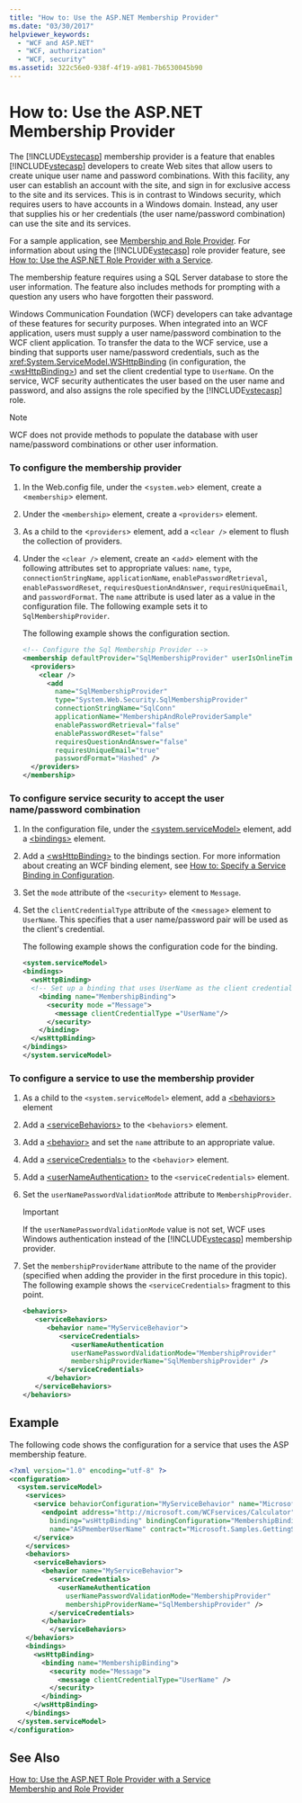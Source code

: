 ```yaml
---
title: "How to: Use the ASP.NET Membership Provider"
ms.date: "03/30/2017"
helpviewer_keywords: 
  - "WCF and ASP.NET"
  - "WCF, authorization"
  - "WCF, security"
ms.assetid: 322c56e0-938f-4f19-a981-7b6530045b90
---
```

# How to: Use the ASP.NET Membership Provider
The [!INCLUDE[vstecasp](../../../../includes/vstecasp-md.md)] membership provider is a feature that enables [!INCLUDE[vstecasp](../../../../includes/vstecasp-md.md)] developers to create Web sites that allow users to create unique user name and password combinations. With this facility, any user can establish an account with the site, and sign in for exclusive access to the site and its services. This is in contrast to Windows security, which requires users to have accounts in a Windows domain. Instead, any user that supplies his or her credentials (the user name/password combination) can use the site and its services.  
  
 For a sample application, see [Membership and Role Provider](../../../../docs/framework/wcf/samples/membership-and-role-provider.md). For information about using the [!INCLUDE[vstecasp](../../../../includes/vstecasp-md.md)] role provider feature, see [How to: Use the ASP.NET Role Provider with a Service](../../../../docs/framework/wcf/feature-details/how-to-use-the-aspnet-role-provider-with-a-service.md).  
  
 The membership feature requires using a SQL Server database to store the user information. The feature also includes methods for prompting with a question any users who have forgotten their password.  
  
 Windows Communication Foundation (WCF) developers can take advantage of these features for security purposes. When integrated into an WCF application, users must supply a user name/password combination to the WCF client application. To transfer the data to the WCF service, use a binding that supports user name/password credentials, such as the <xref:System.ServiceModel.WSHttpBinding> (in configuration, the [\<wsHttpBinding>](../../../../docs/framework/configure-apps/file-schema/wcf/wshttpbinding.md)) and set the client credential type to `UserName`. On the service, WCF security authenticates the user based on the user name and password, and also assigns the role specified by the [!INCLUDE[vstecasp](../../../../includes/vstecasp-md.md)] role.  
  
> [!NOTE]
>  WCF does not provide methods to populate the database with user name/password combinations or other user information.  
  
### To configure the membership provider  
  
1. In the Web.config file, under the <`system.web`> element, create a <`membership`> element.  
  
2. Under the `<membership>` element, create a `<providers>` element.  
  
3. As a child to the <`providers`> element, add a `<clear />` element to flush the collection of providers.  
  
4. Under the `<clear />` element, create an <`add`> element with the following attributes set to appropriate values: `name`, `type`, `connectionStringName`, `applicationName`, `enablePasswordRetrieval`, `enablePasswordReset`, `requiresQuestionAndAnswer`, `requiresUniqueEmail`, and `passwordFormat`. The `name` attribute is used later as a value in the configuration file. The following example sets it to `SqlMembershipProvider`.  
  
    The following example shows the configuration section.  
  
   ```xml  
   <!-- Configure the Sql Membership Provider -->  
   <membership defaultProvider="SqlMembershipProvider" userIsOnlineTimeWindow="15">  
     <providers>  
       <clear />  
         <add   
           name="SqlMembershipProvider"   
           type="System.Web.Security.SqlMembershipProvider"   
           connectionStringName="SqlConn"  
           applicationName="MembershipAndRoleProviderSample"  
           enablePasswordRetrieval="false"  
           enablePasswordReset="false"  
           requiresQuestionAndAnswer="false"  
           requiresUniqueEmail="true"  
           passwordFormat="Hashed" />  
     </providers>  
   </membership>  
   ```  
  
### To configure service security to accept the user name/password combination  
  
1. In the configuration file, under the [\<system.serviceModel>](../../../../docs/framework/configure-apps/file-schema/wcf/system-servicemodel.md) element, add a [\<bindings>](../../../../docs/framework/configure-apps/file-schema/wcf/bindings.md) element.  
  
2. Add a [\<wsHttpBinding>](../../../../docs/framework/configure-apps/file-schema/wcf/wshttpbinding.md) to the bindings section. For more information about creating an WCF binding element, see [How to: Specify a Service Binding in Configuration](../../../../docs/framework/wcf/how-to-specify-a-service-binding-in-configuration.md).  
  
3. Set the `mode` attribute of the `<security>` element to `Message`.  
  
4. Set the `clientCredentialType` attribute of the <`message`> element to `UserName`. This specifies that a user name/password pair will be used as the client's credential.  
  
    The following example shows the configuration code for the binding.  
  
   ```xml  
   <system.serviceModel>  
   <bindings>  
     <wsHttpBinding>  
     <!-- Set up a binding that uses UserName as the client credential type -->  
       <binding name="MembershipBinding">  
         <security mode ="Message">  
           <message clientCredentialType ="UserName"/>  
         </security>  
       </binding>  
     </wsHttpBinding>  
   </bindings>  
   </system.serviceModel>  
   ```  
  
### To configure a service to use the membership provider  
  
1. As a child to the `<system.serviceModel>` element, add a [\<behaviors>](../../../../docs/framework/configure-apps/file-schema/wcf/behaviors.md) element  
  
2. Add a [\<serviceBehaviors>](../../../../docs/framework/configure-apps/file-schema/wcf/servicebehaviors.md) to the <`behaviors`> element.  
  
3. Add a [\<behavior>](../../../../docs/framework/configure-apps/file-schema/wcf/behavior-of-endpointbehaviors.md) and set the `name` attribute to an appropriate value.  
  
4. Add a [\<serviceCredentials>](../../../../docs/framework/configure-apps/file-schema/wcf/servicecredentials.md) to the <`behavior`> element.  
  
5. Add a [\<userNameAuthentication>](../../../../docs/framework/configure-apps/file-schema/wcf/usernameauthentication.md) to the `<serviceCredentials>` element.  
  
6. Set the `userNamePasswordValidationMode` attribute to `MembershipProvider`.  
  
   > [!IMPORTANT]
   >  If the `userNamePasswordValidationMode` value is not set, WCF uses Windows authentication instead of the [!INCLUDE[vstecasp](../../../../includes/vstecasp-md.md)] membership provider.  
  
7. Set the `membershipProviderName` attribute to the name of the provider (specified when adding the provider in the first procedure in this topic). The following example shows the `<serviceCredentials>` fragment to this point.  
  
   ```xml  
   <behaviors>  
      <serviceBehaviors>  
         <behavior name="MyServiceBehavior">  
            <serviceCredentials>  
               <userNameAuthentication   
               userNamePasswordValidationMode="MembershipProvider"  
               membershipProviderName="SqlMembershipProvider" />  
            </serviceCredentials>  
         </behavior>  
      </serviceBehaviors>  
   </behaviors>  
   ```  
  
## Example  
 The following code shows the configuration for a service that uses the ASP membership feature.  
  
```xml  
<?xml version="1.0" encoding="utf-8" ?>  
<configuration>  
  <system.serviceModel>  
    <services>  
      <service behaviorConfiguration="MyServiceBehavior" name="Microsoft.Samples.GettingStarted.CalculatorService">  
        <endpoint address="http://microsoft.com/WCFservices/Calculator"  
          binding="wsHttpBinding" bindingConfiguration="MembershipBinding"  
          name="ASPmemberUserName" contract="Microsoft.Samples.GettingStarted.ICalculator" />  
      </service>  
    </services>  
    <behaviors>  
      <serviceBehaviors>  
        <behavior name="MyServiceBehavior">  
          <serviceCredentials>  
            <userNameAuthentication   
              userNamePasswordValidationMode="MembershipProvider"  
              membershipProviderName="SqlMembershipProvider" />  
          </serviceCredentials>  
        </behavior>  
          </serviceBehaviors>  
    </behaviors>  
    <bindings>  
      <wsHttpBinding>  
        <binding name="MembershipBinding">  
          <security mode="Message">  
            <message clientCredentialType="UserName" />  
          </security>  
        </binding>  
      </wsHttpBinding>  
    </bindings>  
  </system.serviceModel>  
</configuration>  
```  
  
## See Also  
 [How to: Use the ASP.NET Role Provider with a Service](../../../../docs/framework/wcf/feature-details/how-to-use-the-aspnet-role-provider-with-a-service.md)  
 [Membership and Role Provider](../../../../docs/framework/wcf/samples/membership-and-role-provider.md)
